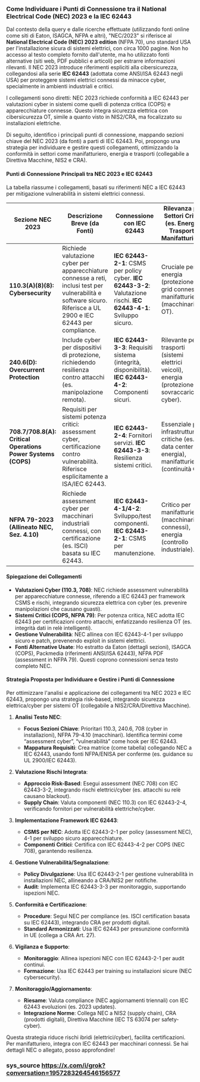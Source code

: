 ### Come Individuare i Punti di Connessione tra il National Electrical Code (NEC) 2023 e la IEC 62443

Dal contesto della query e dalle ricerche effettuate (utilizzando fonti online come siti di Eaton, ISAGCA, NFPA e altri), "NEC/2023" si riferisce al **National Electrical Code (NEC) 2023 edition** (NFPA 70), uno standard USA per l'installazione sicura di sistemi elettrici, con circa 1000 pagine. Non ho accesso al testo completo fornito dall'utente, ma ho utilizzato fonti alternative (siti web, PDF pubblici e articoli) per estrarre informazioni rilevanti. Il NEC 2023 introduce riferimenti espliciti alla cibersicurezza, collegandosi alla serie **IEC 62443** (adottata come ANSI/ISA 62443 negli USA) per proteggere sistemi elettrici connessi da minacce cyber, specialmente in ambienti industriali e critici.

I collegamenti sono diretti: NEC 2023 richiede conformità a IEC 62443 per valutazioni cyber in sistemi come quelli di potenza critica (COPS) e apparecchiature connesse. Questo integra sicurezza elettrica con cibersicurezza OT, simile a quanto visto in NIS2/CRA, ma focalizzato su installazioni elettriche.

Di seguito, identifico i principali punti di connessione, mappando sezioni chiave del NEC 2023 (da fonti) a parti di IEC 62443. Poi, propongo una strategia per individuare e gestire questi collegamenti, ottimizzando la conformità in settori come manifatturiero, energia e trasporti (collegabile a Direttiva Macchine, NIS2 e CRA).

#### Punti di Connessione Principali tra NEC 2023 e IEC 62443

La tabella riassume i collegamenti, basati su riferimenti NEC a IEC 62443 per mitigazione vulnerabilità in sistemi elettrici connessi.

| **Sezione NEC 2023** | **Descrizione Breve (da Fonti)** | **Connessione con IEC 62443** | **Rilevanza per Settori Critici (es. Energia, Trasporti, Manifatturiero)** |
|----------------------|----------------------------------|-------------------------------|-------------------------------------------------------------|
| **110.3(A)(8)(8): Cybersecurity** | Richiede valutazione cyber per apparecchiature connesse a reti, inclusi test per vulnerabilità e software sicuro. Riferisce a UL 2900 e IEC 62443 per compliance. | **IEC 62443-2-1**: CSMS per policy cyber. **IEC 62443-3-2**: Valutazione rischi. **IEC 62443-4-1**: Sviluppo sicuro. | Cruciale per energia (protezione grid connessi), manifatturiero (macchinari OT). |
| **240.6(D): Overcurrent Protection** | Include cyber per dispositivi di protezione, richiedendo resilienza contro attacchi (es. manipolazione remota). | **IEC 62443-3-3**: Requisiti sistema (integrità, disponibilità). **IEC 62443-4-2**: Componenti sicuri. | Rilevante per trasporti (sistemi elettrici veicoli), energia (protezione sovraccarichi cyber). |
| **708.7/708.8(A): Critical Operations Power Systems (COPS)** | Requisiti per sistemi potenza critici: assessment cyber, certificazione contro vulnerabilità. Riferisce esplicitamente a ISA/IEC 62443. | **IEC 62443-2-4**: Fornitori servizi. **IEC 62443-3-3**: Resilienza sistemi critici. | Essenziale per infrastrutture critiche (es. data center energia), manifatturiero (continuità OT). |
| **NFPA 79-2023 (Allineato NEC, Sez. 4.10)** | Richiede assessment cyber per macchinari industriali connessi, con certificazione (es. ISCI) basata su IEC 62443. | **IEC 62443-4-1/4-2**: Sviluppo/test componenti. **IEC 62443-2-1**: CSMS per manutenzione. | Critico per manifatturiero (macchinari connessi), energia (controllo industriale). |

#### Spiegazione dei Collegamenti
- **Valutazioni Cyber (110.3, 708)**: NEC richiede assessment vulnerabilità per apparecchiature connesse, riferendo a IEC 62443 per framework CSMS e rischi, integrando sicurezza elettrica con cyber (es. prevenire manipolazioni che causano guasti).
- **Sistemi Critici (COPS, NFPA 79)**: Per potenza critica, NEC adotta IEC 62443 per certificazioni contro attacchi, enfatizzando resilienza OT (es. integrità dati in relè intelligenti).
- **Gestione Vulnerabilità**: NEC allinea con IEC 62443-4-1 per sviluppo sicuro e patch, prevenendo exploit in sistemi elettrici.
- **Fonti Alternative Usate**: Ho estratto da Eaton (dettagli sezioni), ISAGCA (COPS), Packmedia (riferimenti ANSI/ISA 62443), NFPA PDF (assessment in NFPA 79). Questi coprono connessioni senza testo completo NEC.

#### Strategia Proposta per Individuare e Gestire i Punti di Connessione

Per ottimizzare l'analisi e applicazione dei collegamenti tra NEC 2023 e IEC 62443, propongo una strategia risk-based, integrando sicurezza elettrica/cyber per sistemi OT (collegabile a NIS2/CRA/Direttiva Macchine).

1. **Analisi Testo NEC**:
   - **Focus Sezioni Chiave**: Prioritari 110.3, 240.6, 708 (cyber in installazioni), NFPA 79-4.10 (macchinari). Identifica termini come “assessment cyber”, “vulnerabilità” come hook per IEC 62443.
   - **Mappatura Requisiti**: Crea matrice (come tabella) collegando NEC a IEC 62443, usando fonti NFPA/ENISA per conferme (es. guidance su UL 2900/IEC 62443).

2. **Valutazione Rischi Integrata**:
   - **Approccio Risk-Based**: Esegui assessment (NEC 708) con IEC 62443-3-2, integrando rischi elettrici/cyber (es. attacchi su relè causano blackout).
   - **Supply Chain**: Valuta componenti (NEC 110.3) con IEC 62443-2-4, verificando fornitori per vulnerabilità elettriche/cyber.

3. **Implementazione Framework IEC 62443**:
   - **CSMS per NEC**: Adotta IEC 62443-2-1 per policy (assessment NEC), 4-1 per sviluppo sicuro apparecchiature.
   - **Componenti Critici**: Certifica con IEC 62443-4-2 per COPS (NEC 708), garantendo resilienza.

4. **Gestione Vulnerabilità/Segnalazione**:
   - **Policy Divulgazione**: Usa IEC 62443-2-1 per gestione vulnerabilità in installazioni NEC, allineando a CRA/NIS2 per notifiche.
   - **Audit**: Implementa IEC 62443-3-3 per monitoraggio, supportando ispezioni NEC.

5. **Conformità e Certificazione**:
   - **Procedure**: Segui NEC per compliance (es. ISCI certification basata su IEC 62443), integrando CRA per prodotti digitali.
   - **Standard Armonizzati**: Usa IEC 62443 per presunzione conformità in UE (collega a CRA Art. 27).

6. **Vigilanza e Supporto**:
   - **Monitoraggio**: Allinea ispezioni NEC con IEC 62443-2-1 per audit continui.
   - **Formazione**: Usa IEC 62443 per training su installazioni sicure (NEC cybersecurity).

7. **Monitoraggio/Aggiornamento**:
   - **Riesame**: Valuta compliance (NEC aggiornamenti triennali) con IEC 62443 evoluzioni (es. 2023 updates).
   - **Integrazione Norme**: Collega NEC a NIS2 (supply chain), CRA (prodotti digitali), Direttiva Macchine (IEC TS 63074 per safety-cyber).

Questa strategia riduce rischi ibridi (elettrici/cyber), facilita certificazioni. Per manifatturiero, integra con IEC 62443 per macchinari connessi. Se hai dettagli NEC o allegato, posso approfondire!

### sys_source https://x.com/i/grok?conversation=1957283264546156577